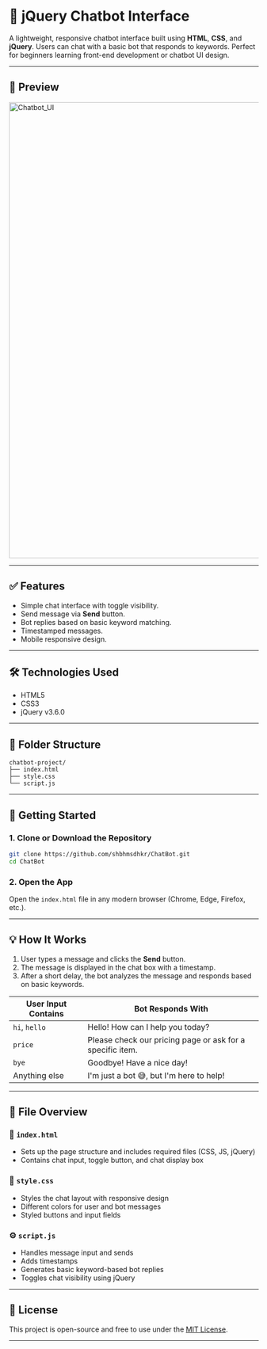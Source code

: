 
# 🤖 jQuery Chatbot Interface

A lightweight, responsive chatbot interface built using **HTML**, **CSS**, and **jQuery**. Users can chat with a basic bot that responds to keywords. Perfect for beginners learning front-end development or chatbot UI design.

---

## 📸 Preview

<img width="1895" height="921" alt="Chatbot_UI" src="https://github.com/user-attachments/assets/95b4e3d4-9942-45bb-9d93-dda1c94e0afb" />

---

## ✅ Features

- Simple chat interface with toggle visibility.
- Send message via **Send** button.
- Bot replies based on basic keyword matching.
- Timestamped messages.
- Mobile responsive design.

---

## 🛠️ Technologies Used

- HTML5
- CSS3
- jQuery v3.6.0

---

## 📁 Folder Structure

```
chatbot-project/
├── index.html        
├── style.css         
└── script.js         
```

---

## 🚀 Getting Started

### 1. Clone or Download the Repository

```bash
git clone https://github.com/shbhmsdhkr/ChatBot.git
cd ChatBot
```

### 2. Open the App

Open the `index.html` file in any modern browser (Chrome, Edge, Firefox, etc.).

---

## 💡 How It Works

1. User types a message and clicks the **Send** button.
2. The message is displayed in the chat box with a timestamp.
3. After a short delay, the bot analyzes the message and responds based on basic keywords.

| User Input Contains | Bot Responds With                               |
|---------------------|--------------------------------------------------|
| `hi`, `hello`       | Hello! How can I help you today?                |
| `price`             | Please check our pricing page or ask for a specific item. |
| `bye`               | Goodbye! Have a nice day!                        |
| Anything else       | I'm just a bot 😅, but I'm here to help!         |

---

## 🧠 File Overview

### 📄 `index.html`
- Sets up the page structure and includes required files (CSS, JS, jQuery)
- Contains chat input, toggle button, and chat display box

### 🎨 `style.css`
- Styles the chat layout with responsive design
- Different colors for user and bot messages
- Styled buttons and input fields

### ⚙️ `script.js`
- Handles message input and sends
- Adds timestamps
- Generates basic keyword-based bot replies
- Toggles chat visibility using jQuery

---

## 📄 License

This project is open-source and free to use under the [MIT License](LICENSE).

---

